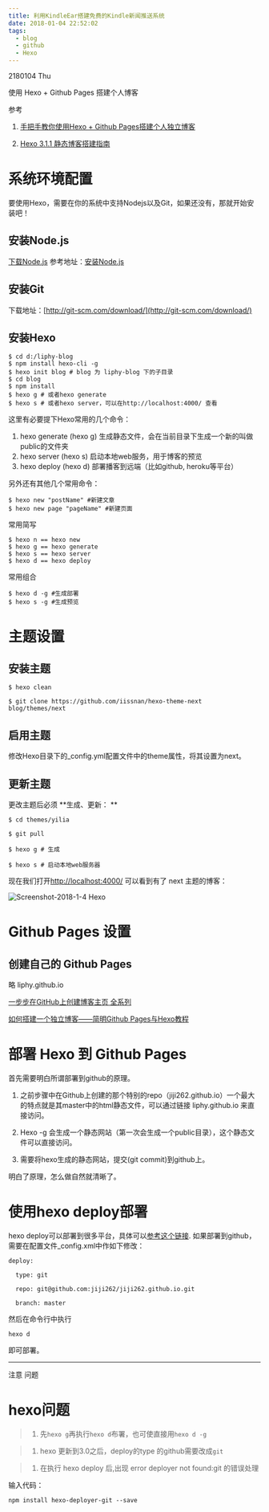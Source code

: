 ```yaml
---
title: 利用KindleEar搭建免费的Kindle新闻推送系统
date: 2018-01-04 22:52:02
tags:
  - blog
  - github
  - Hexo
---
```


2180104 Thu


使用 Hexo + Github Pages 搭建个人博客

参考 
1.  [手把手教你使用Hexo + Github Pages搭建个人独立博客](https://linghucong.js.org/2016/04/15/2016-04-15-hexo-github-pages-blog/)

2. [Hexo 3.1.1 静态博客搭建指南](https://note.leodev.me/2016/09/01/Hexo-3-1-1-Staic-Blog-Build-Guide/)


# 系统环境配置

要使用Hexo，需要在你的系统中支持Nodejs以及Git，如果还没有，那就开始安装吧！

## 安装Node.js

[下载Node.js](https://nodejs.org/download/)
参考地址：[安装Node.js](http://www.w3cschool.cc/nodejs/nodejs-install-setup.html)

## 安装Git

下载地址：[http://git-scm.com/download/](http://git-scm.com/download/)

## 安装Hexo


```
$ cd d:/liphy-blog
$ npm install hexo-cli -g
$ hexo init blog # blog 为 liphy-blog 下的子目录		
$ cd blog
$ npm install
$ hexo g # 或者hexo generate
$ hexo s # 或者hexo server，可以在http://localhost:4000/ 查看
```

这里有必要提下Hexo常用的几个命令：

1.  hexo generate (hexo g) 生成静态文件，会在当前目录下生成一个新的叫做public的文件夹
2.  hexo server (hexo s) 启动本地web服务，用于博客的预览
3.  hexo deploy (hexo d) 部署播客到远端（比如github, heroku等平台）

另外还有其他几个常用命令：


```
$ hexo new "postName" #新建文章
$ hexo new page "pageName" #新建页面

```

常用简写


```
$ hexo n == hexo new
$ hexo g == hexo generate
$ hexo s == hexo server
$ hexo d == hexo deploy
```

常用组合

```
$ hexo d -g #生成部署
$ hexo s -g #生成预览

```
# 主题设置

## 	安装主题

```
$ hexo clean

$ git clone https://github.com/iissnan/hexo-theme-next blog/themes/next

```
## 启用主题

修改Hexo目录下的_config.yml配置文件中的theme属性，将其设置为next。

## 更新主题

更改主题后必须 **生成、更新：	**

```
$ cd themes/yilia

$ git pull

$ hexo g # 生成

$ hexo s # 启动本地web服务器

```


现在我们打开[http://localhost:4000/](http://localhost:4000/) 可以看到有了 next 主题的博客：		


![Screenshot-2018-1-4 Hexo]($res/Screenshot-2018-1-4%20Hexo.png)


# Github Pages 设置

## 创建自己的 Github Pages

略 liphy.github.io

[一步步在GitHub上创建博客主页 全系列](http://pchou.info/web-build/2013/01/03/build-github-blog-page-01.html)

[如何搭建一个独立博客——简明Github Pages与Hexo教程](http://www.jianshu.com/p/05289a4bc8b2)

# 部署 Hexo 到 Github Pages

首先需要明白所谓部署到github的原理。

1.  之前步骤中在Github上创建的那个特别的repo（jiji262.github.io）一个最大的特点就是其master中的html静态文件，可以通过链接 liphy.github.io 来直接访问。

2.  Hexo -g 会生成一个静态网站（第一次会生成一个public目录），这个静态文件可以直接访问。

3.  需要将hexo生成的静态网站，提交(git commit)到github上。

明白了原理，怎么做自然就清晰了。


# 使用hexo deploy部署


hexo deploy可以部署到很多平台，具体可以[参考这个链接](https://hexo.io/docs/deployment.html). 如果部署到github，需要在配置文件_config.xml中作如下修改：	
	
```
deploy:

  type: git

  repo: git@github.com:jiji262/jiji262.github.io.git

  branch: master

```
然后在命令行中执行

```
hexo d
```
即可部署。



---------

注意 问题 

# hexo问题

> 1.  先`hexo g`再执行`hexo d`布署，也可使直接用`hexo d -g`

> 1.  hexo 更新到3.0之后，deploy的type 的github需要改成`git`

> 1.  在执行 hexo deploy 后,出现 error deployer not found:git 的错误处理

输入代码：

`npm install hexo-deployer-git --save`



